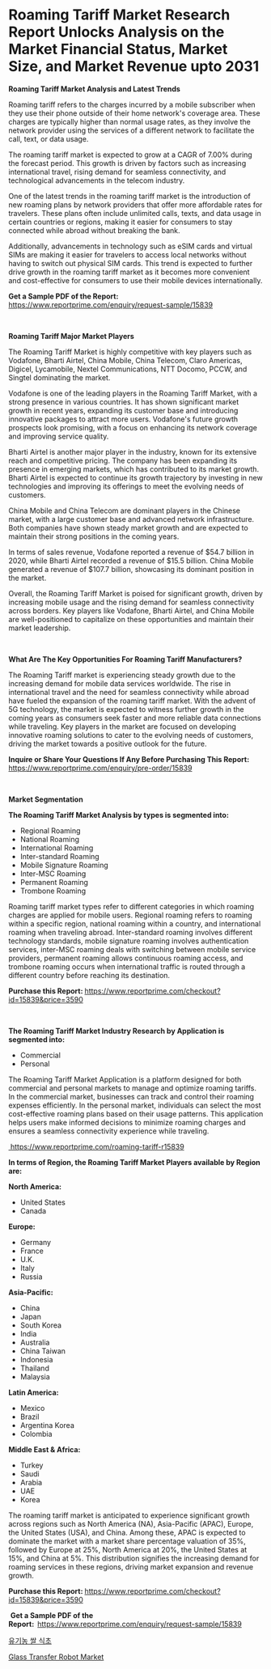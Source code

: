 <p><h1>Roaming Tariff Market Research Report Unlocks Analysis on the Market Financial Status, Market Size, and Market Revenue upto 2031</h1></p><p><strong>Roaming Tariff Market Analysis and Latest Trends</strong></p>
<p><p>Roaming tariff refers to the charges incurred by a mobile subscriber when they use their phone outside of their home network's coverage area. These charges are typically higher than normal usage rates, as they involve the network provider using the services of a different network to facilitate the call, text, or data usage.</p><p>The roaming tariff market is expected to grow at a CAGR of 7.00% during the forecast period. This growth is driven by factors such as increasing international travel, rising demand for seamless connectivity, and technological advancements in the telecom industry.</p><p>One of the latest trends in the roaming tariff market is the introduction of new roaming plans by network providers that offer more affordable rates for travelers. These plans often include unlimited calls, texts, and data usage in certain countries or regions, making it easier for consumers to stay connected while abroad without breaking the bank.</p><p>Additionally, advancements in technology such as eSIM cards and virtual SIMs are making it easier for travelers to access local networks without having to switch out physical SIM cards. This trend is expected to further drive growth in the roaming tariff market as it becomes more convenient and cost-effective for consumers to use their mobile devices internationally.</p></p>
<p><strong>Get a Sample PDF of the Report:&nbsp;</strong> <a href="https://www.reportprime.com/enquiry/request-sample/15839">https://www.reportprime.com/enquiry/request-sample/15839</a></p>
<p>&nbsp;</p>
<p><strong>Roaming Tariff Major Market Players</strong></p>
<p><p>The Roaming Tariff Market is highly competitive with key players such as Vodafone, Bharti Airtel, China Mobile, China Telecom, Claro Americas, Digicel, Lycamobile, Nextel Communications, NTT Docomo, PCCW, and Singtel dominating the market. </p><p>Vodafone is one of the leading players in the Roaming Tariff Market, with a strong presence in various countries. It has shown significant market growth in recent years, expanding its customer base and introducing innovative packages to attract more users. Vodafone's future growth prospects look promising, with a focus on enhancing its network coverage and improving service quality.</p><p>Bharti Airtel is another major player in the industry, known for its extensive reach and competitive pricing. The company has been expanding its presence in emerging markets, which has contributed to its market growth. Bharti Airtel is expected to continue its growth trajectory by investing in new technologies and improving its offerings to meet the evolving needs of customers.</p><p>China Mobile and China Telecom are dominant players in the Chinese market, with a large customer base and advanced network infrastructure. Both companies have shown steady market growth and are expected to maintain their strong positions in the coming years.</p><p>In terms of sales revenue, Vodafone reported a revenue of $54.7 billion in 2020, while Bharti Airtel recorded a revenue of $15.5 billion. China Mobile generated a revenue of $107.7 billion, showcasing its dominant position in the market.</p><p>Overall, the Roaming Tariff Market is poised for significant growth, driven by increasing mobile usage and the rising demand for seamless connectivity across borders. Key players like Vodafone, Bharti Airtel, and China Mobile are well-positioned to capitalize on these opportunities and maintain their market leadership.</p></p>
<p>&nbsp;</p>
<p><strong>What Are The Key Opportunities For Roaming Tariff Manufacturers?</strong></p>
<p><p>The Roaming Tariff market is experiencing steady growth due to the increasing demand for mobile data services worldwide. The rise in international travel and the need for seamless connectivity while abroad have fueled the expansion of the roaming tariff market. With the advent of 5G technology, the market is expected to witness further growth in the coming years as consumers seek faster and more reliable data connections while traveling. Key players in the market are focused on developing innovative roaming solutions to cater to the evolving needs of customers, driving the market towards a positive outlook for the future.</p></p>
<p><strong>Inquire or Share Your Questions If Any Before Purchasing This Report:</strong> <a href="https://www.reportprime.com/enquiry/pre-order/15839">https://www.reportprime.com/enquiry/pre-order/15839</a></p>
<p>&nbsp;</p>
<p><strong>Market Segmentation</strong></p>
<p><strong>The Roaming Tariff Market Analysis by types is segmented into:</strong></p>
<p><ul><li>Regional Roaming</li><li>National Roaming</li><li>International Roaming</li><li>Inter-standard Roaming</li><li>Mobile Signature Roaming</li><li>Inter-MSC Roaming</li><li>Permanent Roaming</li><li>Trombone Roaming</li></ul></p>
<p><p>Roaming tariff market types refer to different categories in which roaming charges are applied for mobile users. Regional roaming refers to roaming within a specific region, national roaming within a country, and international roaming when traveling abroad. Inter-standard roaming involves different technology standards, mobile signature roaming involves authentication services, inter-MSC roaming deals with switching between mobile service providers, permanent roaming allows continuous roaming access, and trombone roaming occurs when international traffic is routed through a different country before reaching its destination.</p></p>
<p><strong>Purchase this Report:&nbsp;</strong><a href="https://www.reportprime.com/checkout?id=15839&price=3590">https://www.reportprime.com/checkout?id=15839&price=3590</a></p>
<p>&nbsp;</p>
<p><strong>The Roaming Tariff Market Industry Research by Application is segmented into:</strong></p>
<p><ul><li>Commercial</li><li>Personal</li></ul></p>
<p><p>The Roaming Tariff Market Application is a platform designed for both commercial and personal markets to manage and optimize roaming tariffs. In the commercial market, businesses can track and control their roaming expenses efficiently. In the personal market, individuals can select the most cost-effective roaming plans based on their usage patterns. This application helps users make informed decisions to minimize roaming charges and ensures a seamless connectivity experience while traveling.</p></p>
<p><a href="https://www.reportprime.com/roaming-tariff-r15839">&nbsp;https://www.reportprime.com/roaming-tariff-r15839</a></p>
<p><strong>In terms of Region, the Roaming Tariff Market Players available by Region are:</strong></p>
<p>
    <p> <strong> North America: </strong>
        <ul>
            <li>United States</li>
            <li>Canada</li>
        </ul>
        </p> 
    <p> <strong> Europe: </strong>
        <ul>
            <li>Germany</li>
            <li>France</li>
            <li>U.K.</li>
            <li>Italy</li>
            <li>Russia</li>
        </ul>
        </p> 
    <p> <strong> Asia-Pacific: </strong>
        <ul>
            <li>China</li>
            <li>Japan</li>
            <li>South Korea</li>
            <li>India</li>
            <li>Australia</li>
            <li>China Taiwan</li>
            <li>Indonesia</li>
            <li>Thailand</li>
            <li>Malaysia</li>
        </ul>
        </p> 
    <p> <strong> Latin America: </strong>
        <ul>
            <li>Mexico</li>
            <li>Brazil</li>
            <li>Argentina Korea</li>
            <li>Colombia</li>
        </ul>
        </p> 
    <p> <strong> Middle East & Africa: </strong>
        <ul>
            <li>Turkey</li>
            <li>Saudi</li>
            <li>Arabia</li>
            <li>UAE</li>
            <li>Korea</li>
        </ul>
    </p>
    </p>
<p><p>The roaming tariff market is anticipated to experience significant growth across regions such as North America (NA), Asia-Pacific (APAC), Europe, the United States (USA), and China. Among these, APAC is expected to dominate the market with a market share percentage valuation of 35%, followed by Europe at 25%, North America at 20%, the United States at 15%, and China at 5%. This distribution signifies the increasing demand for roaming services in these regions, driving market expansion and revenue growth.</p></p>
<p><strong>Purchase this Report: </strong><a href="https://www.reportprime.com/checkout?id=15839&price=3590">https://www.reportprime.com/checkout?id=15839&price=3590</a></p>
<p>&nbsp;<strong>Get a Sample PDF of the Report:&nbsp;&nbsp;</strong><a href="https://www.reportprime.com/enquiry/request-sample/15839">https://www.reportprime.com/enquiry/request-sample/15839</a></p>
<p><strong></strong></p>
<p><p><a href="https://github.com/jntpkh496620/Market-Research-Report-List-1/blob/main/239208237258.md">유기농 쌀 식초</a></p><p><a href="https://three-jumbo-f6d.notion.site/Glass-Transfer-Robot-Market-Competitive-Analysis-Market-Trends-and-Forecast-to-2031-3988289ee95a4c89a440404708f27b22">Glass Transfer Robot Market</a></p></p>